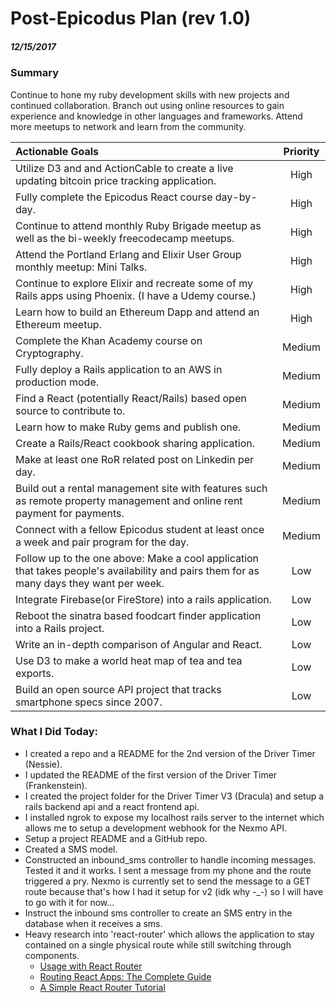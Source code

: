 # Post-Epicodus Plan (rev 1.0)

##### 12/15/2017

### Summary
Continue to hone my ruby development skills with new projects and continued collaboration. Branch out using online resources to gain experience and knowledge in other languages and frameworks. Attend more meetups to network and learn from the community.

| Actionable Goals  | Priority |
|:---|:---:|
| Utilize D3 and and ActionCable to create a live updating bitcoin price tracking application.  | High |
| Fully complete the Epicodus React course day-by-day.  | High |
| Continue to attend monthly Ruby Brigade meetup as well as the bi-weekly freecodecamp meetups.  | High |
| Attend the Portland Erlang and Elixir User Group monthly meetup: Mini Talks.  | High |
| Continue to explore Elixir and recreate some of my Rails apps using Phoenix. (I have a Udemy course.)  | High |
| Learn how to build an Ethereum Dapp and attend an Ethereum meetup.  | High |
| Complete the Khan Academy course on Cryptography.  | Medium |
| Fully deploy a Rails application to an AWS in production mode.  | Medium |
| Find a React (potentially React/Rails) based open source to contribute to.  | Medium |
| Learn how to make Ruby gems and publish one.  | Medium |
| Create a Rails/React cookbook sharing application.  | Medium |
| Make at least one RoR related post on Linkedin per day.  | Medium |
| Build out a rental management site with features such as remote property management and online rent payment for payments.  | Medium |
| Connect with a fellow Epicodus student at least once a week and pair program for the day.  | Medium |
| Follow up to the one above: Make a cool application that takes people's availability and pairs them for as many days they want per week.  | Low |
| Integrate Firebase(or FireStore) into a rails application.  | Low |
| Reboot the sinatra based foodcart finder application into a Rails project.  | Low |
| Write an in-depth comparison of Angular and React.  | Low |
| Use D3 to make a world heat map of tea and tea exports.  | Low |
| Build an open source API project that tracks smartphone specs since 2007.   | Low |

### What I Did Today:
* I created a repo and a README for the 2nd version of the Driver Timer (Nessie).
* I updated the README of the first version of the Driver Timer (Frankenstein).
* I created the project folder for the Driver Timer V3 (Dracula) and setup a rails backend api and a react frontend api.
* I installed ngrok to expose my localhost rails server to the internet which allows me to setup a development webhook for the Nexmo API.
* Setup a project README and a GitHub repo.
* Created a SMS model.
* Constructed an inbound_sms controller to handle incoming messages. Tested it and it works. I sent a message from my phone and the route triggered a pry. Nexmo is currently set to send the message to a GET route because that's how I had it setup for v2 (idk why -\_-) so I will have to go with it for now...
* Instruct the inbound sms controller to create an SMS entry in the database when it receives a sms.
* Heavy research into 'react-router' which allows the application to stay contained on a single physical route while still switching through components.  
  * [Usage with React Router](https://redux.js.org/docs/advanced/UsageWithReactRouter.html)
  * [Routing React Apps: The Complete Guide](https://scotch.io/tutorials/routing-react-apps-the-complete-guide)
  * [A Simple React Router Tutorial](https://medium.com/@pshrmn/a-simple-react-router-v4-tutorial-7f23ff27adf)
